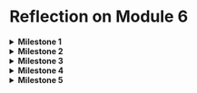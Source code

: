 # Reflection on Module 6

<details>
<summary><b>Milestone 1</b></summary>

## Milestone 1 Reflection

### Commit 1 Reflection Notes

#### handle_connection Function Analysis
- Uses `BufReader` to efficiently read data from the TCP stream
- Reads lines until an empty line is encountered (end of HTTP request header)
- Collects request lines into a vector for inspection

#### HTTP Request Structure
Typical request contains:
- Method (GET)
- Path (/)
- HTTP version
- Headers (Host, User-Agent, Accept, etc.)
- Followed by empty line

#### Key Rust Concepts Demonstrated
- TcpListener/TcpStream for network communication
- Error handling with `.unwrap()` (for simplicity)
- Iterator processing with `map()` and `take_while()`
- Buffering with BufReader for efficient IO

</details>

<details>
<summary><b>Milestone 2</b></summary>

## Milestone 2 Reflection

### Commit 2 Reflection Notes

#### Perubahan pada `handle_connection`
- **Membaca File HTML**: Menggunakan `fs::read_to_string` untuk membaca konten `hello.html`
- **Format Respons HTTP**:
    - Status Line: `HTTP/1.1 200 OK` (kode sukses)
    - Header `Content-Length`: Menyatakan ukuran konten dalam byte
    - Pemisah header dan body: `\r\n\r\n`
- **Mengirim Respons**: Menggunakan `stream.write_all` untuk mengirim data ke browser

#### Struktur Respons HTTP
HTTP/1.1 200 OK
Content-Length: 143

Isi HTML:
```HTML
<!DOCTYPE html>
<html lang="en">
<head>
    <meta charset="utf-8">
    <title>Hello!</title> </head> <body>
<h1>Hello!</h1> <p>Hi from Rust, running from Belva's machine.</p>
</body>
</html>
```

#### Screenshot
![Commit 2 screen capture](assets/images/commit2.png)

</details>

<details>
<summary><b>Milestone 3</b></summary>

## Milestone 3 Reflection

### Commit 3 Reflection Notes

#### Validasi Request dan Respons Selektif
- **Validasi Request**: Memeriksa apakah URL yang diminta adalah `/` menggunakan `if-else`.
- **Respons Dinamis**:
  - Jika URL adalah `/`, kirim `hello.html` dengan status `HTTP/1.1 200 OK`.
  - Jika URL lain, kirim `404.html` dengan status `HTTP/1.1 404 NOT FOUND`.
- **Desain Kreatif**:
  - Halaman utama (`hello.html`) menggunakan logo Rust, animasi CSS, dan tampilan modern.
  - Halaman error (`404.html`) menampilkan ikon error dan pesan interaktif.

#### Perubahan Kode
```rust
// Potongan kode handle_connection
if request_line == "GET / HTTP/1.1" {
  let status_line = "HTTP/1.1 200 OK";
  let contents = fs::read_to_string("hello.html").unwrap();
  let length = contents.len();
  
  let response = format!(
  "{status_line}\r\nContent-Length: {length}\r\n\r\n{contents}"
  );
  
  stream.write_all(response.as_bytes()).unwrap();
} else {
  let status_line = "HTTP/1.1 404 NOT FOUND";
  let contents = fs::read_to_string("404.html").unwrap();
  let length = contents.len();
  
  let response = format!(
  "{status_line}\r\nContent-Length: {length}\r\n\r\n{contents}"
  );
  
  stream.write_all(response.as_bytes()).unwrap();
}
```

#### Key Improvements
- **Error Handling** : Menangani permintaan tidak valid dengan halaman khusus.
- **Code Structure** : Memisahkan logika penentuan respons ke dalam tuple (status_line, filename).
- **User Experience** : Desain HTML yang lebih ramah pengguna dengan CSS styling.
Screenshot

#### Screenshot
![Halaman Utama](assets/images/commit3_home.png)
![Halaman Error](assets/images/commit3_404.png)

</details>

<details>
<summary><b>Milestone 4</b></summary>

## Milestone 4 Reflection

### Commit 4 Reflection Notes

#### Simulasi Respons Lambat
- **Tujuan**: Memahami keterbatasan server single-threaded dengan mensimulasikan request yang membutuhkan waktu lama.
- **Simulasi**:
  - Menambahkan endpoint `/sleep` yang menunda respons selama 10 detik menggunakan `thread::sleep`.
  - Ketika `/sleep` diakses, semua request lain harus menunggu hingga delay selesai.

#### Observasi
- **Blocking Behavior**:
  - Akses ke `http://127.0.0.1:7878/sleep` menyebabkan request ke `http://127.0.0.1:7878/` **tertunda selama 10 detik**.
  - Server tidak bisa menangani multiple request secara paralel karena hanya memiliki satu thread.

#### Kode Kritis
```rust
"GET /sleep HTTP/1.1" => {
    thread::sleep(Duration::from_secs(10)); // Simulasi operasi yang lama
    ("HTTP/1.1 200 OK", "hello.html")
}
```

#### Implikasi di Dunia Nyata
- Server single-threaded tidak cocok untuk aplikasi yang membutuhkan skalabilitas.
- Request yang memakan waktu lama (misalnya: operasi database, API eksternal) akan memblokir semua user lain.

#### Solusi yang Mungkin
- **Multi-Threading** : Membuat thread baru untuk setiap request.
- **Asynchronous Programming** : Menggunakan async/await untuk menangani request secara non-blocking.

</details>

<details>
<summary><b>Milestone 5</b></summary>

## Milestone 5 Reflection

### Commit 5 Reflection Notes

#### Thread Pool Design
- **Concurrency**: Menggunakan thread pool untuk menangani request secara paralel.
- **Channel Communication**: Mengirim job dari `execute` ke worker via `mpsc::channel`.
- **Resource Safety**: Menggunakan `Arc<Mutex<Receiver>>` untuk berbagi receiver secara aman antar thread.

#### Perubahan Kode
1. **lib.rs**
```rust
// src/lib.rs
use std::{
  sync::{mpsc, Arc, Mutex},
  thread,
};

type Job = Box<dyn FnOnce() + Send + 'static>;

pub struct ThreadPool {
  workers: Vec<Worker>,
  sender: mpsc::Sender<Job>,
}

impl ThreadPool {
  /// Create a new ThreadPool.
  ///
  /// The size is the number of threads in the pool.
  ///
  /// # Panics
  ///
  /// The `new` function will panic if the size is zero.
  pub fn new(size: usize) -> ThreadPool {
    assert!(size > 0);

    let (sender, receiver) = mpsc::channel();

    let receiver = Arc::new(Mutex::new(receiver));

    let mut workers = Vec::with_capacity(size);

    for id in 0..size {
      workers.push(Worker::new(id, Arc::clone(&receiver)));
    }

    ThreadPool { workers, sender }
  }

  pub fn execute<F>(&self, f: F)
    where
            F: FnOnce() + Send + 'static,
  {
    let job = Box::new(f);
    self.sender.send(job).unwrap();
  }
}

struct Worker {
  id: usize,
  thread: thread::JoinHandle<()>,
}

impl Worker {
  fn new(id: usize, receiver: Arc<Mutex<mpsc::Receiver<Job>>>) -> Worker {
    let thread = thread::spawn(move || loop {
      let job = receiver.lock().unwrap().recv().unwrap();
      println!("Worker {id} got a job; executing.");
      job();
    });

    Worker { id, thread }
  }
}
```
2. main.rs
```rust
use hello::ThreadPool;

fn main() {
    let listener = TcpListener::bind("127.0.0.1:7878").unwrap();
    let pool = ThreadPool::new(4);

    for stream in listener.incoming() {
        let stream = stream.unwrap();
        pool.execute(|| {
            handle_connection(stream);
        });
    }
}
```
#### Keuntungan
- **Throughput Tinggi** : Server bisa menangani request /sleep dan / secara bersamaan.
- **Batas Thread** : Mencegah serangan DoS dengan membatasi jumlah thread.

</details>